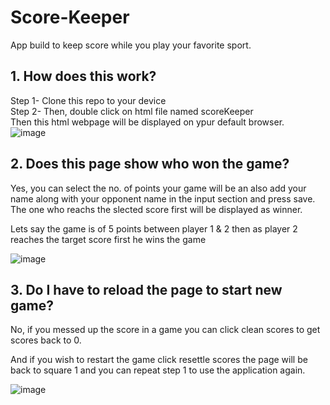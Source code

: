 # Score-Keeper
App build to keep score while you play your favorite sport.

## 1. How does this work?
Step 1- Clone this repo to your device<br>
Step 2- Then, double click on html file named scoreKeeper<br>
Then this html webpage will be displayed on ypur default browser.<br>
![image](https://user-images.githubusercontent.com/79007981/128753879-fbcfa7d6-ff76-4278-8e07-a23e42c89d20.png)

## 2. Does this page show who won the game?
Yes, you can select the no. of points your game will be an also add your name along with your opponent name in the input section and press save.
The one who reachs the slected score first will be displayed as winner.

Lets say the game is of 5 points between player 1 & 2 then as player 2 reaches the target score first he wins the game

![image](https://user-images.githubusercontent.com/79007981/128754771-25f34f90-bcca-439c-a978-9362148a6203.png)

## 3. Do I have to reload the page to start new game?
No, if you messed up the score in a game you can click clean scores to get scores back to 0.

And if you wish to restart the game click resettle scores the page will be back to square 1 and you can repeat step 1 to use the application again.

![image](https://user-images.githubusercontent.com/79007981/128755606-8a429a1d-1353-48d0-b811-26873d05afa3.png)
